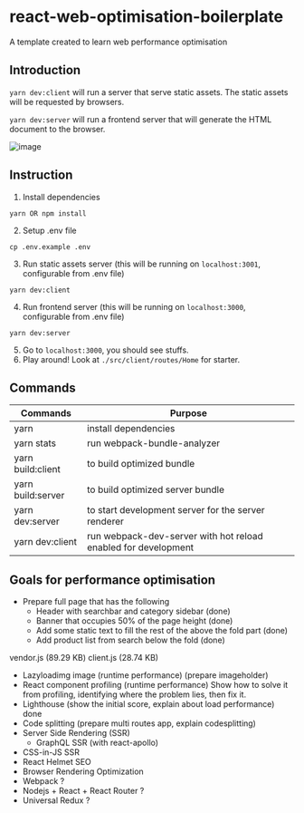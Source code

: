 # react-web-optimisation-boilerplate

A template created to learn web performance optimisation

## Introduction
`yarn dev:client` will run a server that serve static assets. The static assets will be requested by browsers.

`yarn dev:server` will run a frontend server that will generate the HTML document to the browser.

![image](https://user-images.githubusercontent.com/7252454/60248069-1562a180-98ec-11e9-904c-1447a7914b2a.png)

## Instruction
1. Install dependencies
```
yarn OR npm install
```
2. Setup .env file
```
cp .env.example .env
```
3. Run static assets server (this will be running on `localhost:3001`, configurable from .env file)
```
yarn dev:client
```
4. Run frontend server (this will be running on `localhost:3000`, configurable from .env file)
```
yarn dev:server
```
5. Go to `localhost:3000`, you should see stuffs.
6. Play around! Look at `./src/client/routes/Home` for starter.


## Commands
| Commands            | Purpose                                                        |
|---------------------|----------------------------------------------------------------|
| yarn                | install dependencies                                           |
| yarn stats          | run webpack-bundle-analyzer                                    |
| yarn build:client   | to build optimized bundle                                      |
| yarn build:server   | to build optimized server bundle                               |
| yarn dev:server     | to start development server for the server renderer            |
| yarn dev:client     | run webpack-dev-server with hot reload enabled for development | 


## Goals for performance optimisation
- Prepare full page that has the following
  - Header with searchbar and category sidebar (done)
  - Banner that occupies 50% of the page height (done)
  - Add some static text to fill the rest of the above the fold part (done)
  - Add product list from search below the fold (done)

vendor.js (89.29 KB)
client.js (28.74 KB)

- Lazyloadimg image (runtime performance) (prepare imageholder)
- React component profiling (runtime performance) 
  Show how to solve it from profiling, identifying where the problem lies, then fix it. 
- Lighthouse (show the initial score, explain about load performance) done
- Code splitting (prepare multi routes app, explain codesplitting)
- Server Side Rendering (SSR)
  - GraphQL SSR (with react-apollo)
- CSS-in-JS SSR
- React Helmet SEO
- Browser Rendering Optimization
- Webpack ?
- Nodejs + React + React Router ?
- Universal Redux ?